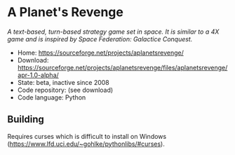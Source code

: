 # A Planet's Revenge

_A text-based, turn-based strategy game set in space. It is similar to a 4X game and is inspired by Space Federation: Galactice Conquest._

- Home: https://sourceforge.net/projects/aplanetsrevenge/
- Download: https://sourceforge.net/projects/aplanetsrevenge/files/aplanetsrevenge/apr-1.0-alpha/
- State: beta, inactive since 2008
- Code repository: (see download)
- Code language: Python

## Building

Requires curses which is difficult to install on Windows (https://www.lfd.uci.edu/~gohlke/pythonlibs/#curses).
